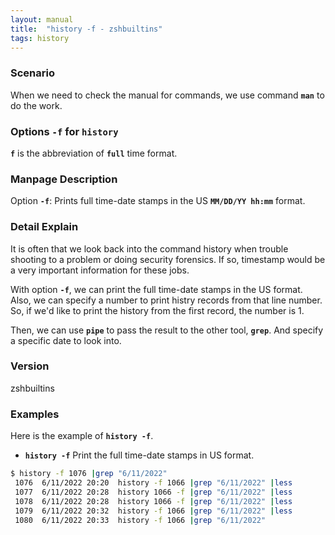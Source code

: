 ```yaml
---
layout: manual
title:  "history -f - zshbuiltins" 
tags: history
---
```


### Scenario
When we need to check the manual for commands, we use command __`man`__ to do the work.

### Options `-f` for `history` 
 __`f`__ is the abbreviation of __`full`__ time format.

### Manpage Description
Option __`-f`__:
Prints full time-date stamps in the US __`MM/DD/YY hh:mm`__ format.

### Detail Explain
It is often that we look back into the command history when trouble shooting to a problem or doing security forensics. If so, timestamp would be a very important information for these jobs. 

With option __`-f`__, we can print the full time-date stamps in the US format. Also, we can specify a number to print histry records from that line number. So, if we'd like to print the history from the first record, the number is 1. 

Then, we can use __`pipe`__ to pass the result to the other tool, __`grep`__. And specify a specific date to look into.

### Version
zshbuiltins

### Examples
Here is the example of __`history -f`__.

- __`history -f`__ Print the full time-date stamps in US format.

```bash
$ history -f 1076 |grep "6/11/2022"
 1076  6/11/2022 20:20  history -f 1066 |grep "6/11/2022" |less
 1077  6/11/2022 20:28  history 1066 -f |grep "6/11/2022" |less
 1078  6/11/2022 20:28  history 1066 -f |grep "6/11/2022" |less
 1079  6/11/2022 20:32  history -f 1066 |grep "6/11/2022" |less
 1080  6/11/2022 20:33  history -f 1066 |grep "6/11/2022"
```

